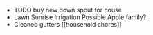 - TODO buy new down spout for house
- Lawn
  Sunrise Irrigation
  Possible Apple family?
- Cleaned gutters [[household chores]]